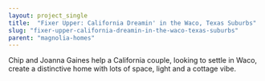 ```yaml
---
layout: project_single
title:  "Fixer Upper: California Dreamin' in the Waco, Texas Suburbs"
slug: "fixer-upper-california-dreamin-in-the-waco-texas-suburbs"
parent: "magnolia-homes"
---
```

Chip and Joanna Gaines help a California couple, looking to settle in Waco, create a distinctive home with lots of space, light and a cottage vibe.